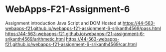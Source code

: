 # WebApps-F21-Assignment-6
Assignment introduction Java Script and DOM
Hosted at https://44-563-webapps-f21.github.io/webapps-f21-assignment-6-srikanth4569/pass.html
          https://44-563-webapps-f21.github.io/webapps-f21-assignment-6-srikanth4569/arithmetic.html
          https://44-563-webapps-f21.github.io/webapps-f21-assignment-6-srikanth4569/car.html
